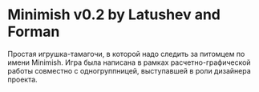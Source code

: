Minimish v0.2 by Latushev and Forman
====================================

Простая игрушка-тамагочи, в которой надо следить за питомцем по имени Minimish. Игра была написана в рамках расчетно-графической работы совместно с одногруппницей, выступавшей в роли дизайнера проекта.
